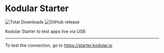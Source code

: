 # Kodular Starter
![Total Downloads](https://img.shields.io/github/downloads/Kodular/Starter/total.svg) ![GitHub release](https://img.shields.io/github/release/Kodular/Starter.svg)

Kodular Starter to test apps live via USB

---

To test the connection, go to https://starter.kodular.io
